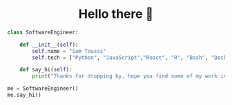 <h1 align="center">Hello there 👋</h1>

```python
class SoftwareEngineer:

    def __init__(self):
        self.name = "Sam Toussi"
        self.tech = ["Python", "JavaScript","React", "R", "Bash", "Docker"]

    def say_hi(self):
        print("Thanks for dropping by, hope you find some of my work interesting.")

me = SoftwareEngineer()
me.say_hi()
```


<!--
**samktt/samktt** is a ✨ _special_ ✨ repository because its `README.md` (this file) appears on your GitHub profile.

Here are some ideas to get you started:

- 🔭 I’m currently working on ...
- 🌱 I’m currently learning ...
- 👯 I’m looking to collaborate on ...
- 🤔 I’m looking for help with ...
- 💬 Ask me about ...
- 📫 How to reach me: ...
- 😄 Pronouns: ...
- ⚡ Fun fact: ...
-->
